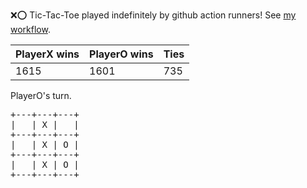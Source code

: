 :x::o: Tic-Tac-Toe played indefinitely by github action runners! See [my workflow](.github/workflows/play.yaml).

|PlayerX wins|PlayerO wins|Ties|
|-|-|-|
|1615|1601|735|

PlayerO's turn.

<pre>
+---+---+---+
|   | X |   |
+---+---+---+
|   | X | O |
+---+---+---+
|   | X | O |
+---+---+---+
</pre>